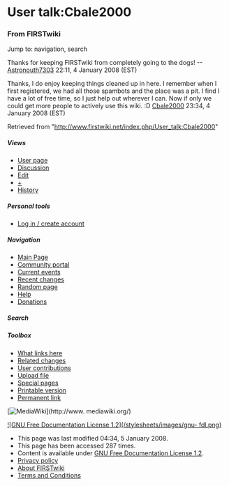 # User talk:Cbale2000

### From FIRSTwiki

Jump to: navigation, search

Thanks for keeping FIRSTwiki from completely going to the dogs!
--[Astronouth7303](/index.php/User:Astronouth7303 "User:Astronouth7303" )
22:11, 4 January 2008 (EST)

Thanks, I do enjoy keeping things cleaned up in here. I remember when I first
registered, we had all those spambots and the place was a pit. I find I have a
lot of free time, so I just help out wherever I can. Now if only we could get
more people to actively use this wiki. :D
[Cbale2000](/index.php/User:Cbale2000 "User:Cbale2000" ) 23:34, 4 January 2008
(EST)

Retrieved from "<http://www.firstwiki.net/index.php/User_talk:Cbale2000>"

##### Views

  * [User page](/index.php/User:Cbale2000)
  * [Discussion](/index.php/User_talk:Cbale2000)
  * [Edit](/index.php?title=User_talk:Cbale2000&action=edit)
  * [+](/index.php?title=User_talk:Cbale2000&action=edit&section=new)
  * [History](/index.php?title=User_talk:Cbale2000&action=history)

##### Personal tools

  * [Log in / create account](/index.php?title=Special:Userlogin&returnto=User_talk:Cbale2000)

[](/index.php/Main_Page "Main Page" )

##### Navigation

  * [Main Page](/index.php/Main_Page)
  * [Community portal](/index.php/FIRSTwiki:Community_portal)
  * [Current events](/index.php/Current_events)
  * [Recent changes](/index.php/Special:Recentchanges)
  * [Random page](/index.php/Special:Random)
  * [Help](/index.php/Help:Contents)
  * [Donations](/index.php/FIRSTwiki:Site_support)

##### Search



##### Toolbox

  * [What links here](/index.php/Special:Whatlinkshere/User_talk:Cbale2000)
  * [Related changes](/index.php/Special:Recentchangeslinked/User_talk:Cbale2000)
  * [User contributions](/index.php/Special:Contributions/Cbale2000)
  * [Upload file](/index.php/Special:Upload)
  * [Special pages](/index.php/Special:Specialpages)
  * [Printable version](/index.php?title=User_talk:Cbale2000&printable=yes)
  * [Permanent link](/index.php?title=User_talk:Cbale2000&oldid=64893)

[![MediaWiki](/skins/common/images/poweredby_mediawiki_88x31.png)](http://www.
mediawiki.org/)

[![GNU Free Documentation License 1.2](/stylesheets/images/gnu-
fdl.png)](http://www.gnu.org/copyleft/fdl.html)

  * This page was last modified 04:34, 5 January 2008.
  * This page has been accessed 287 times.
  * Content is available under [GNU Free Documentation License 1.2](http://www.gnu.org/copyleft/fdl.html "http://www.gnu.org/copyleft/fdl.html" ).
  * [Privacy policy](/index.php/FIRSTwiki:Privacy_policy "FIRSTwiki:Privacy policy" )
  * [About FIRSTwiki](/index.php/FIRSTwiki:About "FIRSTwiki:About" )
  * [Terms and Conditions](/index.php/FIRSTwiki:Terms_and_conditions "FIRSTwiki:Terms and conditions" )

